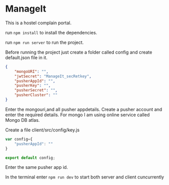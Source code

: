 # ManageIt
This is a hostel complain portal.

run ```npm install``` to install the dependencies.

run ```npm run server``` to run the project.

Before running the project just create a folder called config and create default.json file in it. 

```json
{
    "mongoURI": "",
    "jwtSecret": "ManageIt_secRetkey",
    "pusherAppId": "",
    "pusherKey": "",
    "pusherSecret": "",
    "pusherCluster": ""
}
```

Enter the mongouri,and all pusher appdetails. Create a pusher account and enter the required details. For mongo I am using online service called Mongo DB atlas.


Create a file client/src/config/key.js

```javascript
var config={
    "pusherAppId": ""
}

export default config;
```

Enter the same pusher app id.

In the terminal enter ```npm run dev```  to start both server and client cuncurrently